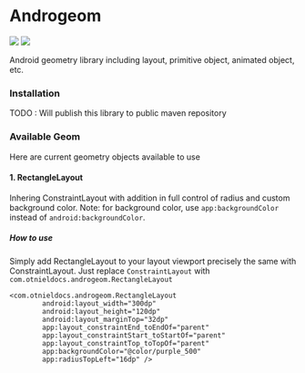 # Androgeom

![](https://img.shields.io/badge/version-0.0.1-blue.svg) ![](https://travis-ci.org/joemccann/dillinger.svg?branch=master) 

Android geometry library including layout, primitive object, animated object, etc.

### Installation
TODO : Will publish this library to public maven repository

### Available Geom
Here are current geometry objects available to use

#### 1. RectangleLayout
Inhering ConstraintLayout with addition in full control of radius and custom background color. Note: for background color, use `app:backgroundColor` instead of `android:backgroundColor`.
##### How to use
Simply add RectangleLayout to your layout viewport precisely the same with ConstraintLayout. Just replace `ConstraintLayout` with `com.otnieldocs.androgeom.RectangleLayout`

```
<com.otnieldocs.androgeom.RectangleLayout
        android:layout_width="300dp"
        android:layout_height="120dp"
        android:layout_marginTop="32dp"
        app:layout_constraintEnd_toEndOf="parent"
        app:layout_constraintStart_toStartOf="parent"
        app:layout_constraintTop_toTopOf="parent"
        app:backgroundColor="@color/purple_500"
        app:radiusTopLeft="16dp" />
```
